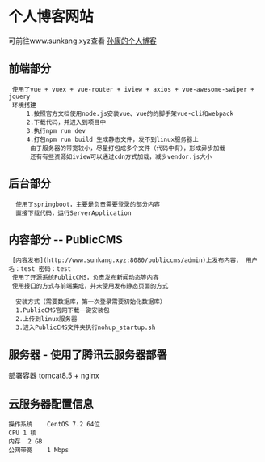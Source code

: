 # 个人博客网站
  可前往www.sunkang.xyz查看
  [孙康的个人博客](http://www.sunkang.xyz)
##  前端部分
     使用了vue + vuex + vue-router + iview + axios + vue-awesome-swiper + jquery
     环境搭建
         1.按照官方文档使用node.js安装vue、vue的的脚手架vue-cli和webpack
         2.下载代码，并进入到项目中
         3.执行npm run dev
         4.打包npm run build 生成静态文件，发不到linux服务器上
          由于服务器的带宽较小，尽量打包成多个文件（代码中有），形成异步加载
          还有有些资源如iview可以通过cdn方式加载，减少vendor.js大小
##  后台部分
      使用了springboot，主要是负责需要登录的部分内容
      直接下载代码，运行ServerApplication
##  内容部分 -- PublicCMS
     [内容发布](http://www.sunkang.xyz:8080/publiccms/admin)上发布内容， 用户名：test 密码：test
     使用了开源系统PublicCMS，负责发布新闻动态等内容
     使用接口的方式与前端集成，并未使用发布静态页面的方式

      安装方式（需要数据库，第一次登录需要初始化数据库）
      1.PublicCMS官网下载一键安装包
      2.上传到linux服务器
      3.进入PublicCMS文件夹执行nohup_startup.sh


##  服务器 - 使用了腾讯云服务器部署
  部署容器
  tomcat8.5 + nginx

##  云服务器配置信息
    操作系统	CentOS 7.2 64位
    CPU	1 核
    内存	2 GB
    公网带宽	1 Mbps
